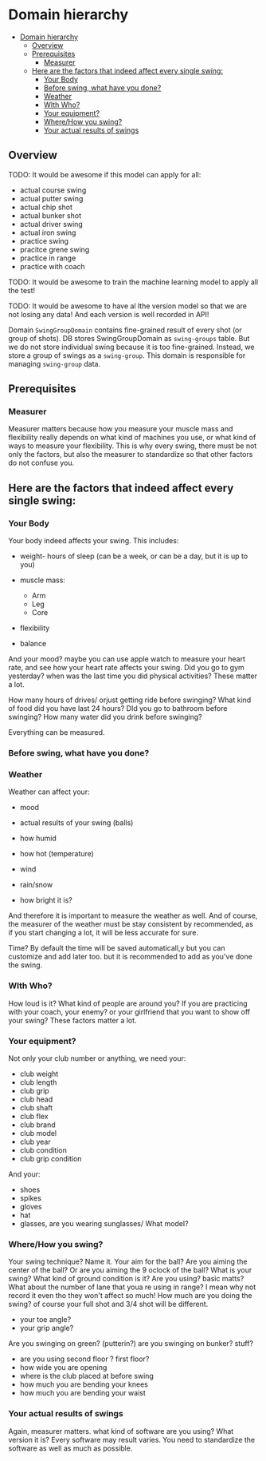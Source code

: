 # Domain hierarchy

<!-- TOC -->

- [Domain hierarchy](#domain-hierarchy)
  - [Overview](#overview)
  - [Prerequisites](#prerequisites)
    - [Measurer](#measurer)
  - [Here are the factors that indeed affect every single swing:](#here-are-the-factors-that-indeed-affect-every-single-swing)
    - [Your Body](#your-body)
    - [Before swing, what have you done?](#before-swing-what-have-you-done)
    - [Weather](#weather)
    - [WIth Who?](#with-who)
    - [Your equipment?](#your-equipment)
    - [Where/How you swing?](#wherehow-you-swing)
    - [Your actual results of swings](#your-actual-results-of-swings)

<!-- /TOC -->

## Overview

TODO: It would be awesome if this model can apply for all:
- actual course swing
- actual putter swing
- actual chip shot
- actual bunker shot
- actual driver swing
- actual iron swing
- practice swing
- pracitce grene swing
- practice in range
- practice with coach

TODO: It would be awesome to train the machine learning model to apply all the test!

 TODO: It would be awesome to have al lthe version model so that we are not losing any data! And each version is well recorded in API!

Domain `SwingGroupDomain` contains fine-grained result of every shot (or group of shots). DB stores SwingGroupDomain as `swing-groups` table. But we do not store individual swing because it is too fine-grained. Instead, we store a group of swings as a `swing-group`. This domain is responsible for managing `swing-group` data.

## Prerequisites
### Measurer
Measurer matters because how you measure your muscle mass and flexibility really depends on what kind of machines you use, or what kind of ways to measure your flexibility. This is why every swing, there must be not only the factors, but also the measurer to standardize so that other factors do not confuse you.

## Here are the factors that indeed affect every single swing:

### Your Body
Your body indeed affects your swing. This includes:

- weight- hours of sleep (can be a week, or can be a day, but it is up to you)

- muscle mass:
  - Arm
  - Leg
  - Core
- flexibility
- balance

And your mood? maybe you can use apple watch to measure your heart rate, and see how your heart rate affects your swing.
Did you go to gym yesterday? when was the last time you did physical activities? These matter a lot.

How many hours of drives/ orjust getting ride before swinging? 
What kind of food did you have last 24 hours?
DId you go to bathroom before swinging?
How many water did you drink before swinging?

Everything can be measured.


### Before swing, what have you done?


### Weather
Weather can affect your:
- mood
- actual results of your swing (balls)

- how humid
- how hot (temperature)
- wind
- rain/snow
- how bright it is?

And therefore it is important to measure the weather as well.
And of course, the measurer of the weather must be stay consistent by recommended, as if you start changing a lot, it will be less accurate for sure.

Time? By default the time will be saved automaticall,y but you can customize and add later too. but it is recommended to add as you've done the swing.

### WIth Who?
How loud is it?
What kind of people are around you?
If you are practicing with your coach, your enemy? or your girlfriend that you want to show off your swing?
These factors matter a lot.


### Your equipment?
Not only your club number or anything, we need your:
- club weight
- club length
- club grip
- club head
- club shaft
- club flex
- club brand
- club model
- club year
- club condition
- club grip condition

And your:
- shoes
- spikes
- gloves
- hat
- glasses, are you wearing sunglasses/ What model?


### Where/How you swing?
Your swing technique? Name it.
Your aim for the ball? Are you aiming the center of the ball? Or are you aiming the 9 oclock of the ball? What is your swing?
What kind of ground condition is it? Are you using? basic matts?
What about the number of lane that youa re using in range? I mean why not record it even tho they won't affect so much!
How much are you doing the swing? of course your full shot and 3/4 shot will be different.

- your toe angle?
- your grip angle?


Are you swinging on green? (putterin?)
are you swinging on bunker? stuff?

- are you using second floor ? first floor?
- how wide you are opening
- where is the club placed at before swing
- how much you are bending your knees
- how much you are bending your waist

### Your actual results of swings
Again, measurer matters. what kind of software are you using? What version it is? Every software may result varies. You need to standardize the software as well as much as possible.